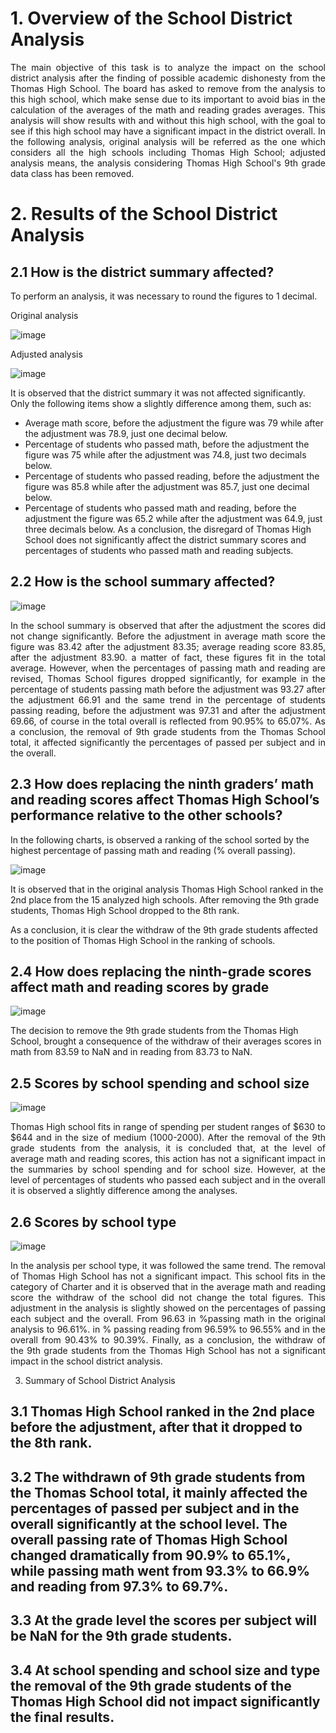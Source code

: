 # 1. Overview of the School District Analysis

<p align="justify"> The main objective of this task is to analyze the impact on the school district analysis after the finding of possible academic dishonesty from the Thomas High School. The board has asked to remove from the analysis to this high school, which make sense due to its important to avoid bias in the calculation of the averages of the math and reading grades averages. This analysis will show results with and without this high school, with the goal to see if this high school may have a significant impact in the district overall.
In the following analysis, original analysis will be referred as the one which considers all the high schools including Thomas High School; adjusted analysis means, the analysis considering Thomas High School's 9th grade data class has been removed.


# 2.	Results of the School District Analysis

## 2.1 How is the district summary affected?
To perform an analysis, it was necessary to round the figures to 1 decimal. 

Original analysis

![image](https://user-images.githubusercontent.com/95872614/151092614-11453edf-8d85-470c-be2c-28b3b90e3394.png)

Adjusted analysis 

![image](https://user-images.githubusercontent.com/95872614/151092644-40dbfbab-a214-4a4d-a83a-23e54dc59676.png)
 
It is observed that the district summary it was not affected significantly. Only the following items show a slightly difference among them, such as:

-	Average math score, before the adjustment the figure was 79 while after the adjustment was 78.9, just one decimal below.
-	Percentage of students who passed math, before the adjustment the figure was 75 while after the adjustment was 74.8, just two decimals below.
-	Percentage of students who passed reading, before the adjustment the figure was 85.8 while after the adjustment was 85.7, just one decimal below.
-	Percentage of students who passed math and reading, before the adjustment the figure was 65.2 while after the adjustment was 64.9, just three decimals below.
As a conclusion, the disregard of Thomas High School does not significantly affect the district summary scores and percentages of students who passed math and reading subjects. 

## 2.2 How is the school summary affected?

![image](https://user-images.githubusercontent.com/95872614/151092719-dd60b8d5-9a21-4122-8a79-194f5b62898e.png)

<p align="justify"> In the school summary is observed that after the adjustment the scores did not change significantly. Before the adjustment in average math score the figure was 83.42 after the adjustment 83.35; average reading score 83.85, after the adjustment 83.90.  a matter of fact, these figures fit in the total average. However, when the percentages of passing math and reading are revised, Thomas School figures dropped significantly, for example in the percentage of students passing math before the adjustment was 93.27 after the adjustment 66.91 and the same trend in the percentage of students passing reading, before the adjustment was 97.31 and after the adjustment 69.66, of course in the total overall is reflected from  90.95% to 65.07%. As a conclusion, the removal of 9th grade students from the Thomas School total, it affected significantly the percentages of passed per subject and in the overall.  

## 2.3 How does replacing the ninth graders’ math and reading scores affect Thomas High School’s performance relative to the other schools?

In the following charts, is observed a ranking of the school sorted by the highest percentage of passing math and reading (% overall passing).

![image](https://user-images.githubusercontent.com/95872614/151092773-bbec4b08-79bb-4d33-8e68-8c39881ac245.png)

It is observed that in the original analysis Thomas High School ranked in the 2nd place from the 15 analyzed high schools. After removing the 9th grade students, Thomas High School dropped to the 8th rank.  

As a conclusion, it is clear the withdraw of the 9th grade students affected to the position of Thomas High School in the ranking of schools. 

## 2.4	How does replacing the ninth-grade scores affect math and reading scores by grade

![image](https://user-images.githubusercontent.com/95872614/151092836-39957609-4b92-4754-8eb3-f8fc0e65150f.png)

The decision to remove the 9th grade students from the Thomas High School, brought a consequence of the withdraw of their averages scores in math from 83.59 to NaN and in reading from 83.73 to NaN. 

## 2.5 Scores by school spending and school size

![image](https://user-images.githubusercontent.com/95872614/151092872-18b2d11a-76e3-4bd7-a8ad-1dad6b460280.png)

<p align="justify"> Thomas High school fits in range of spending per student ranges of $630 to $644 and in the size of medium (1000-2000). After the removal of the 9th grade students from the analysis, it is concluded that, at the level of average math and reading scores, this action has not a significant impact in the summaries by school spending and for school size. However, at the level of percentages of students who passed each subject and in the overall it is observed a slightly difference among the analyses. 

## 2.6 Scores by school type

![image](https://user-images.githubusercontent.com/95872614/151092913-68dc374a-8e86-4c59-a721-bdb4a8a8194b.png)

<p align="justify"> In the analysis per school type, it was followed the same trend. The removal of Thomas High School has not a significant impact. This school fits in the category of Charter and it is observed that in the average math and reading score the withdraw of the school did not change the total figures. This adjustment in the analysis is slightly showed on the percentages of passing each subject and the overall. From 96.63 in %passing math in the original analysis to 96.61%. in % passing reading from 96.59% to 96.55% and in the overall from 90.43% to 90.39%. Finally, as a conclusion, the withdraw of the 9th grade students from the Thomas High School has not a significant impact in the school district analysis.  

3.	Summary of School District Analysis

## 3.1 Thomas High School ranked in the 2nd place before the adjustment, after that it dropped to the 8th rank. 
## 3.2 The withdrawn of 9th grade students from the Thomas School total, it mainly affected the percentages of passed per subject and in the overall significantly at the school level. The overall passing rate of Thomas High School changed dramatically from 90.9% to 65.1%, while passing math went from 93.3% to 66.9% and reading from 97.3% to 69.7%.
## 3.3 At the grade level the scores per subject will be NaN for the 9th grade students.
## 3.4 At school spending and school size and type the removal of the 9th grade students of the Thomas High School did not impact significantly the final results.  
 

